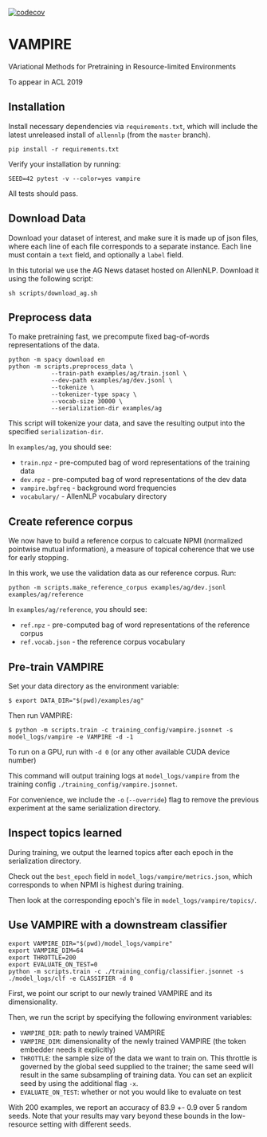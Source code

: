 [![codecov](https://codecov.io/gh/allenai/vae/branch/master/graph/badge.svg?token=NOriF2Rm8p)](https://codecov.io/gh/allenai/vae)

# VAMPIRE

VAriational Methods for Pretraining in Resource-limited Environments

To appear in ACL 2019

## Installation

Install necessary dependencies via `requirements.txt`, which will include the latest unreleased install of `allennlp` (from the `master` branch).

```
pip install -r requirements.txt
```

Verify your installation by running: 

```
SEED=42 pytest -v --color=yes vampire
```

All tests should pass.

## Download Data

Download your dataset of interest, and make sure it is made up of json files, where each line of each file corresponds to a separate instance. Each line must contain a `text` field, and optionally a `label` field. 

In this tutorial we use the AG News dataset hosted on AllenNLP. Download it using the following script:

```
sh scripts/download_ag.sh
```

## Preprocess data

To make pretraining fast, we precompute fixed bag-of-words representations of the data. 

```
python -m spacy download en
python -m scripts.preprocess_data \
            --train-path examples/ag/train.jsonl \
            --dev-path examples/ag/dev.jsonl \
            --tokenize \
            --tokenizer-type spacy \
            --vocab-size 30000 \
            --serialization-dir examples/ag
```

This script will tokenize your data, and save the resulting output into the specified `serialization-dir`.

In `examples/ag`, you should see:

* `train.npz` - pre-computed bag of word representations of the training data
* `dev.npz` - pre-computed bag of word representations of the dev data
* `vampire.bgfreq` - background word frequencies
* `vocabulary/` - AllenNLP vocabulary directory

## Create reference corpus

We now have to build a reference corpus to calcuate NPMI (normalized pointwise mutual information), a measure of topical coherence that we use for early stopping.

In this work, we use the validation data as our reference corpus. Run:

```
python -m scripts.make_reference_corpus examples/ag/dev.jsonl examples/ag/reference
```

In `examples/ag/reference`, you should see:

* `ref.npz` - pre-computed bag of word representations of the reference corpus
* `ref.vocab.json` - the reference corpus vocabulary


## Pre-train VAMPIRE

Set your data directory as the environment variable:

```
$ export DATA_DIR="$(pwd)/examples/ag"
```

Then run VAMPIRE:

```
$ python -m scripts.train -c training_config/vampire.jsonnet -s model_logs/vampire -e VAMPIRE -d -1
```

To run on a GPU, run with `-d 0` (or any other available CUDA device number)

This command will output training logs at `model_logs/vampire` from the training config `./training_config/vampire.jsonnet`. 

For convenience, we include the `-o` (`--override`) flag to remove the previous experiment at the same serialization directory.


## Inspect topics learned

During training, we output the learned topics after each epoch in the serialization directory. 

Check out the `best_epoch` field in `model_logs/vampire/metrics.json`, which corresponds to when NPMI is highest during training. 

Then look at the corresponding epoch's file in `model_logs/vampire/topics/`.

## Use VAMPIRE with a downstream classifier

```
export VAMPIRE_DIR="$(pwd)/model_logs/vampire"
export VAMPIRE_DIM=64
export THROTTLE=200
export EVALUATE_ON_TEST=0
python -m scripts.train -c ./training_config/classifier.jsonnet -s ./model_logs/clf -e CLASSIFIER -d 0
```

First, we point our script to our newly trained VAMPIRE and its dimensionality.

Then, we run the script by specifying the following environment variables:
* `VAMPIRE_DIR`: path to newly trained VAMPIRE
* `VAMPIRE_DIM`: dimensionality of the newly trained VAMPIRE (the token embedder needs it explicitly)
* `THROTTLE`: the sample size of the data we want to train on. This throttle is governed by the global seed supplied to the trainer; the same seed will result in the same subsampling of training data. You can set an explicit seed by using the additional flag `-x`.
* `EVALUATE_ON_TEST`: whether or not you would like to evaluate on test

With 200 examples, we report an accuracy of 83.9 +- 0.9 over 5 random seeds. Note that your results may vary beyond these bounds in the low-resource setting with different seeds.
